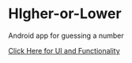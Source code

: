 # HIgher-or-Lower
Android app for guessing a number

<a href="https://youtube.com/shorts/AuA98vG_JXA?feature=share" targer="_blank" > Click Here for UI and Functionality </a>
